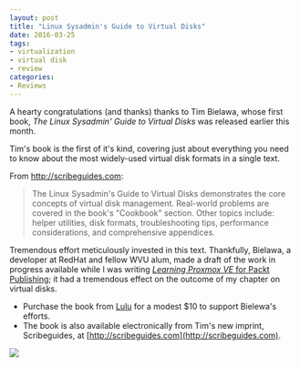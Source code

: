 ```yaml
---
layout: post
title: "Linux Sysadmin's Guide to Virtual Disks"
date: 2016-03-25
tags:
- virtualization
- virtual disk
- review
categories:
- Reviews
---
```


A hearty congratulations (and thanks) thanks to Tim Bielawa, whose first book, *The Linux Sysadmin' Guide to Virtual Disks* was released earlier this month.

Tim's book is the first of it's kind, covering just about everything you need to know about the most widely-used virtual disk formats in a single text.

From http://scribeguides.com:

>  The Linux Sysadmin's Guide to Virtual Disks demonstrates the core concepts of virtual disk management. Real-world problems are covered in the book's "Cookbook" section. Other topics include: helper utilities, disk formats, troubleshooting tips, performance considerations, and comprehensive appendices.

Tremendous effort meticulously invested in this text. Thankfully, Bielawa, a developer at RedHat and fellow WVU alum, made a draft of the work in progress available while I was writing [*Learning Proxmox VE* for Packt Publishing](https://www.packtpub.com/virtualization-and-cloud/learning-proxmox-ve); it had a tremendous effect on the outcome of my chapter on virtual disks.

* Purchase the book from [Lulu](https://www.lulu.com/content/paperback-book/the-linux-sysadmins-guide-to-virtual-disks/18420783) for a modest $10 to support Bielewa's efforts.
* The book is also available electronically from Tim's new imprint, Scribeguides, at [http://scribeguides.com](http://scribeguides.com).

<img src="http://scribesguides.com/images/full-cover.png">
